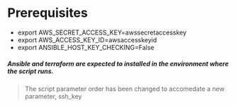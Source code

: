 # Prerequisites

* export AWS_SECRET_ACCESS_KEY=awssecretaccesskey
* export AWS_ACCESS_KEY_ID=awsaccesskeyid
* export ANSIBLE_HOST_KEY_CHECKING=False

##### Ansible and terraform are expected to installed in the environment where the script runs.

> The script parameter order has been changed to accomedate a new parameter, ssh_key
